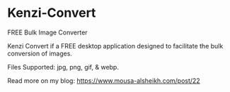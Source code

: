 # Kenzi-Convert
FREE Bulk Image Converter

Kenzi Convert if a FREE desktop application designed to facilitate the bulk conversion of images.

Files Supported: jpg, png, gif, & webp.

Read more on my blog:
https://www.mousa-alsheikh.com/post/22
